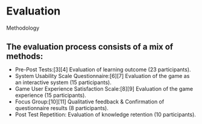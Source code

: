 # Evaluation

<p class='slide-subtitle'>Methodology</p>

<div class='section-wrapper'>
  <h2>The evaluation process consists of a mix of methods:</h2>
  <ul class='flex-list'>
    <li>
      Pre-Post Tests:<Link class='ref-link' to=''>[3]</Link><Link class='ref-link' to=''>[4]</Link> Evaluation of learning outcome (23 participants).
    </li>
    <li>
      System Usability Scale Questionnaire:<Link class='ref-link' to=''>[6]</Link><Link class='ref-link' to=''>[7]</Link> Evaluation of the game as an interactive system (15 participants).
    </li>
    <li>
      Game User Experience Satisfaction Scale:<Link class='ref-link' to=''>[8]</Link><Link class='ref-link' to=''>[9]</Link> Evaluation of the game experience (15 participants).
    </li>
    <li>
      Focus Group:<Link class='ref-link' to=''>[10]</Link><Link class='ref-link' to=''>[11]</Link> Qualitative feedback & Confirmation of questionnaire results (8 participants).
    </li>
    <li>
      Post Test Repetition: Evaluation of knowledge retention (10 participants).
    </li>
  </ul>
</div>

<style>
  h2 {
    margin-bottom: 0.5em;
  }
</style>
